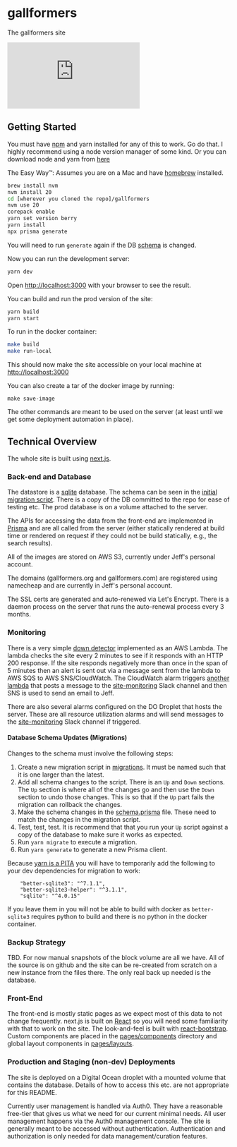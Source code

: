 # gallformers
The gallformers site

[![type-coverage](https://img.shields.io/badge/dynamic/json.svg?label=type-coverage&prefix=%E2%89%A5&suffix=%&query=$.typeCoverage.atLeast&uri=https%3A%2F%2Fraw.githubusercontent.com%2Fplantain-00%2Ftype-coverage%2Fmaster%2Fpackage.json)](https://github.com/jeffdc/gallformers)

## Getting Started
You must have [npm](https://www.npmjs.com/get-npm) and yarn installed for any of this to work. Go do that. I highly recommend using a node version manager of some kind. Or you can download node and yarn from [here](https://nodejs.org/en/download/)

The Easy Way™:
Assumes you are on a Mac and have [homebrew](https://brew.sh/) installed.

```bash
brew install nvm
nvm install 20
cd [wherever you cloned the repo]/gallformers
nvm use 20
corepack enable
yarn set version berry
yarn install
npx prisma generate
```

You will need to run `generate` again if the DB [schema](prisma/schema.prisma) is changed.

Now you can run the development server:
```bash
yarn dev
```
Open [http://localhost:3000](http://localhost:3000) with your browser to see the result.

You can build and run the prod version of the site:
```bash
yarn build
yarn start
```
To run in the docker container:
```bash
make build
make run-local
```
This should now make the site accessible on your local machine at [http://localhost:3000](http://localhost:3000)

You can also create a tar of the docker image by running:
```
make save-image
```

The other commands are meant to be used on the server (at least until we get some deployment automation in place).

## Technical Overview
The whole site is built using [next.js](nextjs.org/). 

### Back-end and Database
The datastore is a [sqlite](https://sqlite.org/index.html) database. The schema can be seen in the [initial migration script](migrations/001-gallformers.sql). There is a copy of the DB committed to the repo for ease of testing etc. The prod database is on a volume attached to the server.

The APIs for accessing the data from the front-end are implemented in [Prisma](https://www.prisma.io/) and are all called from the server (either statically rendered at build time or rendered on request if they could not be build statically, e.g., the search results).

All of the images are stored on AWS S3, currently under Jeff's personal account. 

The domains (gallformers.org and gallformers.com) are registered using namecheap and are currently in Jeff's personal account.

The SSL certs are generated and auto-renewed via Let's Encrypt. There is a daemon process on the server that runs the auto-renewal process every 3 months.

### Monitoring
There is a very simple [down detector](lambdas/gallformers_downdetector.js) implemented as an AWS Lambda. The lambda checks the site every 2 minutes to see if it responds with an HTTP 200 response. If the site responds negatively more than once in the span of 5 minutes then an alert is sent out via a message sent from the lambda to AWS SQS to AWS SNS/CloudWatch. The CloudWatch alarm triggers [another lambda](lambdas/snsToSlack.js) that posts a message to the [site-monitoring](https://gallformerdat-m1g8137.slack.com/archives/C01DGA0E9EX) Slack channel and then SNS is used to send an email to Jeff.

There are also several alarms configured on the DO Droplet that hosts the server. These are all resource utilization alarms and will send messages to the [site-monitoring](https://gallformerdat-m1g8137.slack.com/archives/C01DGA0E9EX) Slack channel if triggered.

#### Database Schema Updates (Migrations)
Changes to the schema must involve the following steps:

1. Create a new migration script in [migrations](migrations). It must be named such that it is one larger than the latest.
1. Add all schema changes to the script. There is an `Up` and `Down` sections. The `Up` section is where all of the changes go and then use the `Down` section to undo those changes. This is so that if the `Up` part fails the migration can rollback the changes.
1. Make the schema changes in the [schema.prisma](prisma/schema.prisma) file. These need to match the changes in the migration script.
1. Test, test, test. It is recommend that that you run your `Up` script against a copy of the database to make sure it works as expected.
1. Run `yarn migrate` to execute a migration.
1. Run `yarn generate` to generate a new Prisma client.

Because [yarn is a PITA](https://github.com/yarnpkg/yarn/issues/3630) you will have to temporarily add the following to your dev dependencies for migration to work:
```
    "better-sqlite3": "^7.1.1",
    "better-sqlite3-helper": "^3.1.1",
    "sqlite": "^4.0.15"
```

If you leave them in you will not be able to build with docker as `better-sqlite3` requires python to build and there is no python in the docker container.

### Backup Strategy
TBD. For now manual snapshots of the block volume are all we have. All of the source is on github and the site can be re-created from scratch on a new instance from the files there. The only real back up needed is the database.

### Front-End
The front-end is mostly static pages as we expect most of this data to not change frequently.  next.js is built on [React](https://reactjs.org/) so you will need some familiarity with that to work on the site. The look-and-feel is built with [react-bootstrap](https://react-bootstrap.github.io/). Custom components are placed in the [pages/components](pages/components) directory and global layout components in [pages/layouts](pages/layouts). 

### Production and Staging (non-dev) Deployments
The site is deployed on a Digital Ocean droplet with a mounted volume that contains the database. Details of how to access this etc. are not appropriate for this README.

Currently user management is handled via Auth0. They have a reasonable free-tier that gives us what we need for our current minimal needs. All user management happens via the Auth0 management console. The site is generally meant to be accessed without authentication. Authentication and authorization is only needed for data management/curation features.
